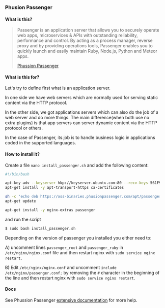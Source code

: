 ### Phusion Passenger

#### What is this?

> Passenger is an application server that allows you to securely operate web apps, microservices & APIs with outstanding reliability, performance and control. By acting as a process manager, reverse proxy and by providing operations tools, Passenger enables you to quickly launch and easily maintain Ruby, Node.js, Python and Meteor apps.
>
> [Phussion Passenger](https://www.phusionpassenger.com/)

#### What is this for?

Let's try to define first what is an application server.

In one side we have web servers which are normally used for serving static content via the HTTP protocol.

In the other side, we got applications servers which can also do the job of a web server and do more things. The main difference(when both use no extra plugins) is that app servers can server dynamic content via the HTTP protocol or others.

In the case of Passenger, its job is to handle business logic in applications coded in the supported languages.

#### How to install it?

Create a file `nano install_passenger.sh` and add the following content:

```bash
#!/bin/bash

apt-key adv --keyserver hkp://keyserver.ubuntu.com:80 --recv-keys 561F9B9CAC40B2F7
apt-get install -y apt-transport-https ca-certificates

sh -c 'echo deb https://oss-binaries.phusionpassenger.com/apt/passenger trusty main > /etc/apt/sources.list.d/passenger.list'
apt-get update

apt-get install -y nginx-extras passenger
```

and run the script

```bash
$ sudo bash install_passenger.sh
```

Depending on the version of passenger you installed you either need to:

A) uncomment lines `passenger_root` and `passenger_ruby` in `/etc/nginx/nginx.conf` file and then restart nginx with `sudo service nginx restart`.

B) Edit `/etc/nginx/nginx.conf` and uncomment `include /etc/nginx/passenger.conf;` by removing the `#` character in the beginning of the line and then restart nginx with `sudo service nginx restart`.

#### Docs

See Phussion Passenger [extensive documentation](https://www.phusionpassenger.com/library/) for more help.

